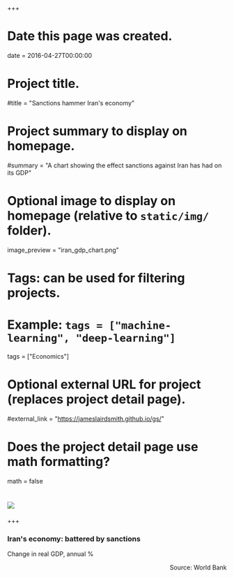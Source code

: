 +++
# Date this page was created.
date = 2016-04-27T00:00:00

# Project title.
#title = "Sanctions hammer Iran's economy"

# Project summary to display on homepage.
#summary = "A chart showing the effect sanctions against Iran has had on its GDP"

# Optional image to display on homepage (relative to `static/img/` folder).
image_preview = "iran_gdp_chart.png"

# Tags: can be used for filtering projects.
# Example: `tags = ["machine-learning", "deep-learning"]`
tags = ["Economics"]

# Optional external URL for project (replaces project detail page).
#external_link = "https://jameslairdsmith.github.io/gs/"

# Does the project detail page use math formatting?
math = false

# ![](/img/iran_gdp_chart.png)

+++
<head>
  <title>Embedding Vega-Lite</title>
  <script src="https://d3js.org/d3.v5.js"></script>
  <script src="https://cdn.jsdelivr.net/npm/vega@5.7.3"></script>
  <script src="https://cdn.jsdelivr.net/npm/vega-lite@4.0.0-beta.11"></script>
  <script src="https://cdn.jsdelivr.net/npm/vega-embed@6.0.0"></script>
  
<style>
.role-axis-label {
  font-size: 0.9rem;
  fill: "red";
  color: "red";
  }
  
.article-container {
    max-width: 800;
}
</style>

</head>

<body>

<div id="rainblock" align="center">
    <h3 align="left" id="irangdphead">Iran's economy: battered by sanctions</h3>
    <p align="left" id="irangdpsubhead">Change in real GDP, annual %</p>
</div>

<div id="irangdpvis" align="center" class="role-axis-label"></div>
<p align="right" id="irangdpsource">Source: World Bank</p>

<script type="text/javascript">

width = document.getElementById("irangdpvis").offsetWidth;

maxWidth = 750;

getWorkingWidth = function(width,maxWidth){
                                                if(width < maxWidth)
                                                {return 1 * width}
                                                else{return maxWidth}
                                              };
                                              
workingWidth = getWorkingWidth(width, maxWidth);

height = Math.max(2/3 * workingWidth, 350);

leftMargin = (width - workingWidth)/2;

rightMargin = leftMargin;

document.getElementById("irangdphead")
    .setAttribute(
      "style",`
      margin-left: ${leftMargin}px;
      margin-right: ${rightMargin}px`);
      
document.getElementById("irangdpsubhead")
    .setAttribute(
      "style",`
      margin-left: ${leftMargin}px;
      margin-right: ${rightMargin}px;
      font-style: italic;
      //margin-bottom: 0;
      text-align:left;`);
      
document.getElementById("irangdpsource")
    .setAttribute(
      "style", `
      margin-left: ${leftMargin}px; 
      margin-right: ${rightMargin}px;
      font-size: 0.7rem;
      color: #696969;
      //margin-bottom: 0; 
      text-align:right;`);
      
document.getElementById("irangdpvis")
    .setAttribute(
      "style", `
      margin-left: ${leftMargin}px; 
      margin-right: ${rightMargin}px;
      // font-size: 0.7rem;
      // color: #696969;
      // margin-bottom: 0; 
      //text-align:right;`
);

el = document.getElementById('irangdpsubhead');

style = window.getComputedStyle(el, null).getPropertyValue('font-size');

fontFamily = window.getComputedStyle(el, null).getPropertyValue('font-family');

subFontSize = parseFloat(style); 

yourVlSpec = ({
      "$schema": "https://vega.github.io/schema/vega-lite/v4.0.json",
      "width": workingWidth,
      "height": height,
      "autosize": {
        "type": "fit",
        "contains": "padding"
      },
      "description": "A simple bar chart with embedded data.",
      "data":  {"url":"https://raw.githubusercontent.com/jameslairdsmith/iran_worldbank_data/master/current_iran_indicators.csv"},
      "transform": [
          {"calculate": "datum.annual_gdp_growth/100", "as": "annual_gdp_growth2"}
      ],
      "mark": "bar",
      
      "encoding": {
        "x": {"field": "year", "type": "temporal", 
        "axis": {
          "title": null, 
          "labelFontSize": subFontSize-3,
          "labelFont": fontFamily,
          "ticks": false,
          "grid":false,
          "labelExpr": "if(datum.label == '2010', datum.label, timeFormat(datum.value, '%y'))",
          "labelFlush": false,
          "domain":false}},
        "y": {"field": "annual_gdp_growth2", "type": "quantitative", 
        "axis": {
          "title": null,
          "tickCount": 6,
          "labelFontSize": subFontSize-3,
          "labelFont": fontFamily,
          "format":"%",
          "grid":false,
          "tickSize":-workingWidth,
          "tickColor":"white",
          "labelPadding":workingWidth,
          "domain":false}},
        "color": {"value": "grey"}
        },
      "config": {
        "bar": {"continuousBandSize":workingWidth/18},
        "style": {
          "cell": {
              "stroke": "transparent",
            }
          },
        },
    })
    
opt = ({
      "actions": false,
      "tooltip": false
    })
    
vegaEmbed("#irangdpvis", yourVlSpec, opt);

</script>

</body>

